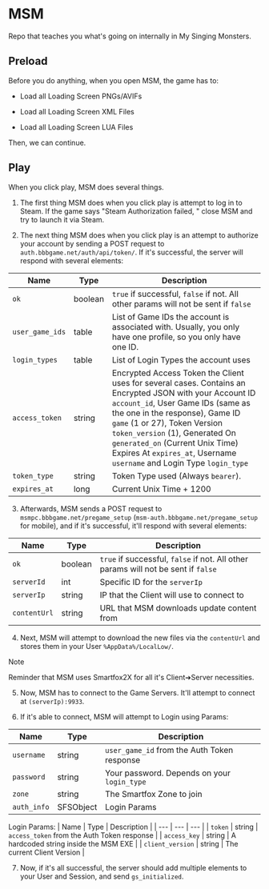 # MSM
Repo that teaches you what's going on internally in My Singing Monsters.

Preload
-
Before you do anything, when you open MSM, the game has to:

* Load all Loading Screen PNGs/AVIFs

* Load all Loading Screen XML Files

* Load all Loading Screen LUA Files

Then, we can continue.

Play
-
When you click play, MSM does several things.

1. The first thing MSM does when you click play is attempt to log in to Steam. If the game says "Steam Authorization failed, " close MSM and try to launch it via Steam.

2. The next thing MSM does when you click play is an attempt to authorize your account by sending a POST request to `auth.bbbgame.net/auth/api/token/`. If it's successful, the server will respond with several elements:

| Name | Type | Description |
| --- | --- | --- |
| `ok` | boolean | `true` if successful, `false` if not. All other params will not be sent if `false` |
| `user_game_ids` | table | List of Game IDs the account is associated with. Usually, you only have one profile, so you only have one ID. |
| `login_types` | table | List of Login Types the account uses |
| `access_token` | string | Encrypted Access Token the Client uses for several cases. Contains an Encrypted JSON with your Account ID `account_id`, User Game IDs (same as the one in the response), Game ID `game` (1 or 27), Token Version `token_version` (1), Generated On `generated_on` (Current Unix Time) Expires At `expires_at`, Username `username` and Login Type `login_type`
| `token_type` | string | Token Type used (Always `bearer`). |
| `expires_at` | long | Current Unix Time + 1200 |

3. Afterwards, MSM sends a POST request to `msmpc.bbbgame.net/pregame_setup` (`msm-auth.bbbgame.net/pregame_setup` for mobile), and if it's successful, it'll respond with several elements:

| Name | Type | Description |
| --- | --- | --- |
| `ok` | boolean | `true` if successful, `false` if not. All other params will not be sent if `false` |
| `serverId` | int | Specific ID for the `serverIp` |
| `serverIp` | string | IP that the Client will use to connect to |
| `contentUrl` | string | URL that MSM downloads update content from |

4. Next, MSM will attempt to download the new files via the `contentUrl` and stores them in your User `%AppData%/LocalLow/`.

>[!NOTE]
>Reminder that MSM uses Smartfox2X for all it's Client➔Server necessities.

5. Now, MSM has to connect to the Game Servers. It'll attempt to connect at `(serverIp):9933`.

6. If it's able to connect, MSM will attempt to Login using Params:

| Name | Type | Description |
| --- | --- | --- |
| `username` | string | `user_game_id` from the Auth Token response |
| `password` | string | Your password. Depends on your `login_type` |
| `zone` | string | The Smartfox Zone to join |
| `auth_info` | SFSObject | Login Params |

Login Params:
| Name | Type | Description |
| --- | --- | --- |
| `token` | string | `access_token` from the Auth Token response |
| `access_key` | string | A hardcoded string inside the MSM EXE |
| `client_version` | string | The current Client Version |

7. Now, if it's all successful, the server should add multiple elements to your User and Session, and send `gs_initialized`.
